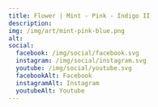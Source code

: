 ```yaml
---
title: Flower | Mint - Pink - Indigo II
description: 
img: /img/art/mint-pink-blue.png
alt: 
social:
  facebook: /img/social/facebook.svg
  instagram: /img/social/instagram.svg
  youtube: /img/social/youtube.svg
  facebookAlt: Facebook
  instagramAlt: Instagram
  youtubeAlt: Youtube
---
```

